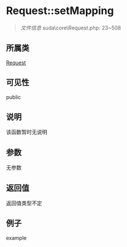 # Request::setMapping

> *文件信息* suda\core\Request.php: 23~508
## 所属类 

[Request](../Request.md)

## 可见性

  public  
## 说明

该函数暂时无说明

## 参数

无参数
## 返回值
返回值类型不定
## 例子

example